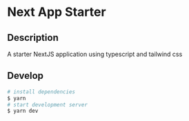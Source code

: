 # Next App Starter

## Description

A starter NextJS application using typescript and tailwind css

## Develop

```bash
# install dependencies
$ yarn
# start development server
$ yarn dev
```
